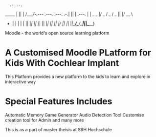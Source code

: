       
      
      .-..-.
   _____                         | || |
  /____/-.---_  .---.  .---.  .-.| || | .---.
  | |  _   _  |/  _  \/  _  \/  _  || |/  __ \
  * | | | | | || |_| || |_| || |_| || || |___/
    |_| |_| |_|\_____/\_____/\_____||_|\_____)
    
    

Moodle - the world's open source learning platform

# A Customised Moodle PLatform for Kids With Cochlear Implant 

This Platform provides a new platform to the kids to learn and explore in interactive way

# Special Features Includes
Automatic Memory Game Generator
Audio Detection Tool
Customise creation tool for Admin 
and many more

This is as a part of master theisis at SRH Hochschule 
